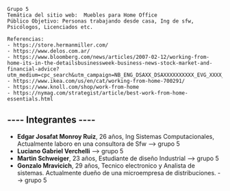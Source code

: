 ```
Grupo 5
Temática del sitio web:  Muebles para Home Office
Público Objetivo: Personas trabajando desde casa, Ing de sfw, Psicólogos, Licenciados etc.

Referencias:
- https://store.hermanmiller.com/ 
- https://www.delos.com.ar/ 
- https://www.bloomberg.com/news/articles/2007-02-12/working-from-home-its-in-the-detailsbusinessweek-business-news-stock-market-and-financial-advice?utm_medium=cpc_search&utm_campaign=NB_ENG_DSAXX_DSAXXXXXXXXXX_EVG_XXXX_XXX_Y0469_EN_EN_X_BLOM_GO_SE_XXX_XXXXXXXXXX&gclid=Cj0KCQiA99ybBhD9ARIsALvZavU3d7GFJvlOaOrYOxbPxt8Gmm3EQU2TwYghOuVm7TVt3G6cbMsxhmMaAm0WEALw_wcB&gclsrc=aw.ds
- https://www.ikea.com/us/en/cat/working-from-home-700291/ 
- https://www.knoll.com/shop/work-from-home 
- https://nymag.com/strategist/article/best-work-from-home-essentials.html

```
## ---- Integrantes ----
- **Edgar Josafat Monroy Ruiz**, 26 años, Ing Sistemas Computacionales, Actualmente laboro en una consultora de Sfw --> grupo 5
- **Luciano Gabriel Verchelli** --> grupo 5
- **Martin Schweiger**, 23 años, Estudiante de diseño Industrial --> grupo 5
- **Gonzalo Mravicich**, 29 años, Tecnico electronico y Analista de sistemas. Actualmente dueño de una microempresa de distribuciones. --> grupo 5
``` 
